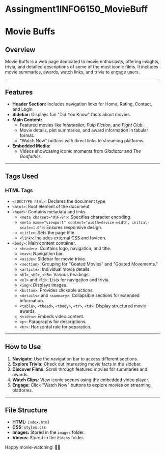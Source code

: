 # Assingment1INFO6150_MovieBuff
# Movie Buffs

## Overview
Movie Buffs is a web page dedicated to movie enthusiasts, offering insights, trivia, and detailed descriptions of some of the most iconic films. It includes movie summaries, awards, watch links, and trivia to engage users.

---

## Features
- **Header Section:** Includes navigation links for Home, Rating, Contact, and Login.
- **Sidebar:** Displays fun "Did You Know" facts about movies.
- **Main Content:**
  - Featured movies like *Interstellar*, *Pulp Fiction*, and *Fight Club*.
  - Movie details, plot summaries, and award information in tabular format.
  - "Watch Now" buttons with direct links to streaming platforms.
- **Embedded Media:**
  - Videos showcasing iconic moments from *Gladiator* and *The Godfather*.

---

## Tags Used
### HTML Tags
- `<!DOCTYPE html>`: Declares the document type.
- `<html>`: Root element of the document.
- `<head>`: Contains metadata and links.
  - `<meta charset="UTF-8">`: Specifies character encoding.
  - `<meta name="viewport" content="width=device-width, initial-scale=1.0">`: Ensures responsive design.
  - `<title>`: Sets the page title.
  - `<link>`: Includes external CSS and favicon.
- `<body>`: Main content container.
  - `<header>`: Contains logo, navigation, and title.
  - `<nav>`: Navigation bar.
  - `<aside>`: Sidebar for movie trivia.
  - `<section>`: Grouping for "Goated Movies" and "Goated Movements."
  - `<article>`: Individual movie details.
  - `<h1>`, `<h2>`, `<h3>`: Various headings.
  - `<ul>` and `<li>`: Lists for navigation and trivia.
  - `<img>`: Displays images.
  - `<button>`: Provides clickable actions.
  - `<details>` and `<summary>`: Collapsible sections for extended information.
  - `<table>`, `<thead>`, `<tbody>`, `<tr>`, `<td>`: Display structured movie awards.
  - `<video>`: Embeds video content.
  - `<p>`: Paragraphs for descriptions.
  - `<hr>`: Horizontal rule for separation.

---

## How to Use
1. **Navigate:** Use the navigation bar to access different sections.
2. **Explore Trivia:** Check out interesting movie facts in the sidebar.
3. **Discover Films:** Scroll through featured movies for summaries and awards.
4. **Watch Clips:** View iconic scenes using the embedded video player.
5. **Engage:** Click "Watch Now" buttons to explore movies on streaming platforms.

---

## File Structure
- **HTML:** `index.html`
- **CSS:** `styles.css`
- **Images:** Stored in the `images` folder.
- **Videos:** Stored in the `Videos` folder.

Happy movie-watching! 🎥✨
